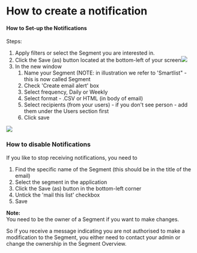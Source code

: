 # How to create a notification

#### How to Set-up the Notifications

Steps:

1. Apply filters or select the Segment you are interested in.&#x20;
2. Click the Save (as) button located at the bottom-left of your screen![](https://d33v4339jhl8k0.cloudfront.net/docs/assets/565e1cb7c697915b26a5c214/images/61bd942167de684e3e4377c1/file-cjPpLJe6tz.png)
3. In the new window
   1. Name your Segment (NOTE: in illustration we refer to 'Smartlist" - this is now called Segment&#x20;
   2. Check 'Create email alert' box
   3. Select frequency, Daily or Weekly
   4. Select format - .CSV or HTML (in body of email)
   5. Select recipients (from your users) - if you don't see person - add them under the Users section first
   6. Click save

![](https://d33v4339jhl8k0.cloudfront.net/docs/assets/565e1cb7c697915b26a5c214/images/596cbc622c7d3a73488b27d6/file-CfTzadBAIt.png)



### How to disable Notifications

If you like to stop receiving notifications, you need to&#x20;

1. Find the specific name of the Segment (this should be in the title of the email)
2. Select the segment in the application
3. Click the Save (as) button in the bottom-left corner
4. Untick the 'mail this list' checkbox
5. Save&#x20;

**Note:**\
You need to be the owner of a Segment if you want to make changes.

So if you receive a message indicating you are not authorised to make a modification to the Segment, you either need to contact your admin or change the ownership in the Segment Overview.
